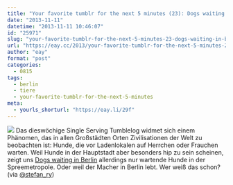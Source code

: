 ```yaml
---
title: "Your favorite tumblr for the next 5 minutes (23): Dogs waiting in Berlin"
date: "2013-11-11"
datetime: "2013-11-11 10:46:07"
id: "25971"
slug: "your-favorite-tumblr-for-the-next-5-minutes-23-dogs-waiting-in-berlin"
url: "https://eay.cc/2013/your-favorite-tumblr-for-the-next-5-minutes-23-dogs-waiting-in-berlin/"
author: "eay"
format: "post"
categories:
  - 0815
tags:
  - berlin
  - tiere
  - your-favorite-tumblr-for-the-next-5-minutes
meta:
  - yourls_shorturl: "https://eay.li/29f"
---
```


![](https://eay.cc/uploads/2013/dogswaitinginberlin.jpg) Das dieswöchige Single Serving Tumblelog widmet sich einem Phänomen, das in allen Großstädten Orten Zivilisationen der Welt zu beobachten ist: Hunde, die vor Ladenlokalen auf Herrchen oder Frauchen warten. Weil Hunde in der Hauptstadt aber besonders hip zu sein scheinen, zeigt uns [Dogs waiting in Berlin](http://dogswaitinginberlin.tumblr.com/) allerdings nur wartende Hunde in der Spreemetropole. Oder weil der Macher in Berlin lebt. Wer weiß das schon? (via [@stefan\_ry](https://twitter.com/stefan_ry/status/398733111464181760))
